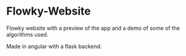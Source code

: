 # Flowky-Website

Flowky website with a preview of the app and a demo of some of the algorithms used.

Made in angular with a flask backend.
